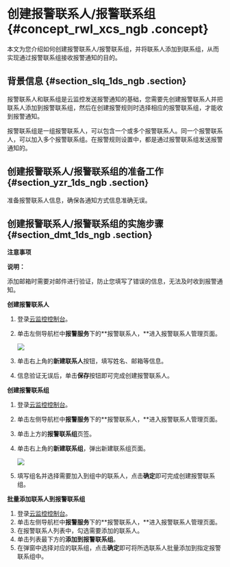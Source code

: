 # 创建报警联系人/报警联系组 {#concept_rwl_xcs_ngb .concept}

本文为您介绍如何创建报警联系人/报警联系组，并将联系人添加到联系组，从而实现通过报警联系组接收报警通知的目的。

## 背景信息 {#section_slq_1ds_ngb .section}

报警联系人和联系组是云监控发送报警通知的基础，您需要先创建报警联系人并把联系人添加到报警联系组，然后在创建报警规则时选择相应的报警联系组，才能收到报警通知。

报警联系组是一组报警联系人，可以包含一个或多个报警联系人。同一个报警联系人，可以加入多个报警联系组。在报警规则设置中，都是通过报警联系组发送报警通知的。

## 创建报警联系人/报警联系组的准备工作 {#section_yzr_1ds_ngb .section}

准备报警联系人信息，确保各通知方式信息准确无误。

## 创建报警联系人/报警联系组的实施步骤 {#section_dmt_1ds_ngb .section}

**注意事项**

**说明：** 

添加邮箱时需要对邮件进行验证，防止您填写了错误的信息，无法及时收到报警通知。

**创建报警联系人**

1.  登录[云监控控制台](https://cms-intl.console.aliyun.com)。
2.  单击左侧导航栏中**报警服务**下的**报警联系人，**进入报警联系人管理页面。

    ![](http://static-aliyun-doc.oss-cn-hangzhou.aliyuncs.com/assets/img/116866/155601383337869_zh-CN.png)

3.  单击右上角的**新建联系人**按钮，填写姓名、邮箱等信息。
4.  信息验证无误后，单击**保存**按钮即可完成创建报警联系人。

**创建报警联系组**

1.  登录[云监控控制台](https://cms-intl.console.aliyun.com)。
2.  单击左侧导航栏中**报警服务**下的**报警联系人，**进入报警联系人管理页面。
3.  单击上方的**报警联系组**页签。
4.  单击右上角的**新建联系组**，弹出新建联系组页面。

    ![](http://static-aliyun-doc.oss-cn-hangzhou.aliyuncs.com/assets/img/116866/155601383337871_zh-CN.png)

5.  填写组名并选择需要加入到组中的联系人，点击**确定**即可完成创建报警联系组。

**批量添加联系人到报警联系组**

1.  登录[云监控控制台](https://cms-intl.console.aliyun.com)。
2.  单击左侧导航栏中**报警服务**下的**报警联系人，**进入报警联系人管理页面。
3.  在报警联系人列表中，勾选需要添加的联系人。
4.  单击列表最下方的**添加到报警联系组**。
5.  在弹窗中选择对应的联系组，点击**确定**即可将所选联系人批量添加到指定报警联系组中。

